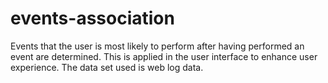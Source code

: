 # events-association
Events that the user is most likely to perform after having performed an event are determined. This is applied in the user interface to enhance user experience. The data set used is web log data.
